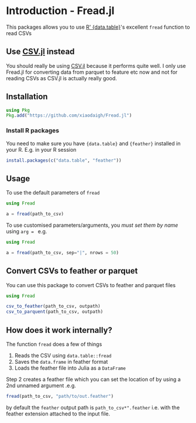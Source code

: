 # Introduction - Fread.jl

This packages allows you to use [R' {data.table}](https://github.com/Rdatatable/data.table)'s excellent `fread` function to read CSVs

## Use [CSV.jl](https://github.com/JuliaData/CSV.jl) instead

You should really be using [CSV.jl](https://github.com/JuliaData/CSV.jl) because it performs quite well. I only use Fread.jl for converting data from parquet to feature etc now and not for reading CSVs as CSV.jl is actually really good. 

## Installation

```julia
using Pkg
Pkg.add("https://github.com/xiaodaigh/Fread.jl")
```

### Install R packages
You need to make sure you have `{data.table}` and `{feather}` installed in  your R. E.g. in your R session

```r
install.packages(c("data.table", "feather"))
```

## Usage
To use the default parameters of `fread`
```julia
using Fread

a = fread(path_to_csv)
```

To use customised parameters/arguments, you *must set them by name* using `arg = ` e.g.
```julia
using Fread

a = fread(path_to_csv, sep="|", nrows = 50)
```

## Convert CSVs to feather or parquet
You can use this package to convert CSVs to feather and parquet files
```julia
using Fread

csv_to_feather(path_to_csv, outpath)
csv_to_parquent(path_to_csv, outpath)
```

## How does it work internally?

The function `fread` does a few of things

1. Reads the CSV using `data.table::fread`
2. Saves the `data.frame` in feather format
3. Loads the feather file into Julia as a `DataFrame`

Step 2 creates a feather file which you can set the location of by using a 2nd unnamed argument .e.g.

```julia
fread(path_to_csv, "path/to/out.feather")
```

by default the `feather` output path is `path_to_csv*".feather` i.e. with the feather extension attached to the input file.
